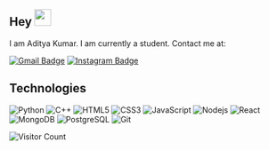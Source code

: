 ## Hey <img src="https://raw.githubusercontent.com/aemmadi/aemmadi/master/wave.gif" width="30px">

I am Aditya Kumar. I am currently a student. Contact me at:

[![Gmail Badge](https://img.shields.io/badge/-aditya.kumar.752cz@gmail.com-c14438?style=flat-square&logo=Gmail&logoColor=white&link=mailto:aditya.kumar.752cz@gmail.com)](mailto:aditya.kumar.752cz@gmail.com)
[![Instagram Badge](https://img.shields.io/badge/-aditya_kumar51-purple?style=flat-square&logo=instagram&logoColor=white&link=https://instagram.com/aditya_kumar51/)](https://www.instagram.com/aditya_kumar51/)

## Technologies

![Python](https://img.shields.io/badge/-Python-black?style=flat-square&logo=Python)
![C++](https://img.shields.io/badge/-C++-00599C?style=flat-square&logo=c)
![HTML5](https://img.shields.io/badge/-HTML5-E34F26?style=flat-square&logo=html5&logoColor=white)
![CSS3](https://img.shields.io/badge/-CSS3-1572B6?style=flat-square&logo=css3)
![JavaScript](https://img.shields.io/badge/-JavaScript-black?style=flat-square&logo=javascript)
![Nodejs](https://img.shields.io/badge/-Nodejs-black?style=flat-square&logo=Node.js)
![React](https://img.shields.io/badge/-React-black?style=flat-square&logo=react)
![MongoDB](https://img.shields.io/badge/-MongoDB-black?style=flat-square&logo=mongodb)
![PostgreSQL](https://img.shields.io/badge/-PostgreSQL-336791?style=flat-square&logo=postgresql)
![Git](https://img.shields.io/badge/-Git-black?style=flat-square&logo=git)

![Visitor Count](https://profile-counter.glitch.me/ak-51/count.svg)